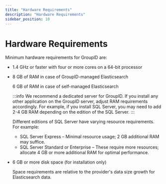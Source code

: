 ```yaml
---
title: "Hardware Requirements"
description: "Hardware Requirements"
sidebar_position: 10
---
```


# Hardware Requirements

Minimum hardware requirements for GroupID are:

- 1.4 GHz or faster with four or more cores on a 64-bit processor
- 8 GB of RAM in case of GroupID-managed Elasticsearch

    6 GB of RAM in case of self-managed Elasticsearch

    :::info
    We recommend a dedicated server for GroupID. If you install any other application
    on the GroupID server, adjust RAM requirements accordingly. For example, if you install SQL
    Server, you may need to add 2-4 GB RAM depending on the edition of the SQL Server.
    :::


    Different editions of SQL Server have varying resource requirements. For example:

    - SQL Server Express – Minimal resource usage; 2 GB additional RAM may suffice.
    - SQL Server Standard or Enterprise – These require more resources; allocate 4 GB or more
      additional RAM for optimal performance.

- 6 GB or more disk space (for installation only)

    Space requirements are relative to the provider's data size growth for Elasticsearch data.
